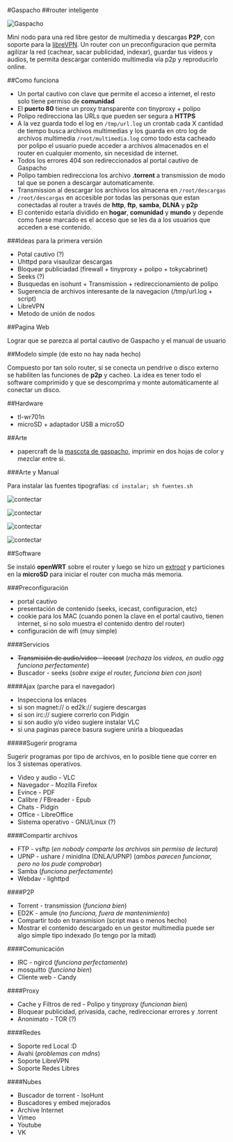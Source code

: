 #Gaspacho
##router inteligente

![Gaspacho](manual/exportados/mascota_320.png)

Mini nodo para una red libre gestor de multimedia y descargas **P2P**, con soporte para la [libreVPN](http://librevpn.org.ar).
Un router con un preconfiguracion que permita agilizar la red (cachear, sacar publicidad, indexar), guardar tus vídeos y audios, te permita descargar contenido multimedia vía p2p y reproducirlo  online.

##Como funciona

* Un portal cautivo con clave que permite el acceso a internet, el resto solo tiene permiso de **comunidad**
* El **puerto 80** tiene un proxy transparente con tinyproxy + polipo 
* Polipo redirecciona las URLs que pueden ser segura a **HTTPS**
* A la vez guarda todo el log en `/tmp/url.log` un crontab cada X cantidad de tiempo busca archivos multimedias y los guarda en otro log de archivos multimedia `/root/multimedia.log` como todo esta cacheado por polipo el usuario puede acceder a archivos almacenados en el router en cualquier momento, sin necesidad de internet.
* Todos los errores 404 son redireccionados al portal cautivo de Gaspacho
* Polipo tambien redirecciona los archivo **.torrent** a transmission de modo tal que se ponen a descargar automaticamente.
* Transmission al descargar los archivos los almacena en `/root/descargas`
* `/root/descargas` en accesible por todas las personas que estan conectadas al router a través de **http**, **ftp**, **samba**, **DLNA** y **p2p**
* El contenido estaría dividido en **hogar**, **comunidad** y **mundo** y depende como fuese marcado es el acceso que se les da a los usuarios que acceden a ese contenido.

###Ideas para la primera versión

* Potal cautivo (?)
* Uhttpd para visaulizar descargas
* Bloquear publiciadad (firewall + tinyproxy + polipo + tokycabrinet)
* Seeks (?)
* Busquedas en isohunt + Transmission + redireccionamiento de polipo
* Sugerencia de archivos interesante de la navegacion (/tmp/url.log + script)
* LibreVPN
* Metodo de unión de nodos


##Pagina Web

Lograr que se parezca al portal cautivo de Gaspacho y el manual de usuario

##Modelo simple (de esto no hay nada hecho)

Compuesto por tan solo router, si se conecta un pendrive o disco externo se habiliten las funciones de **p2p** y cacheo. La idea es tener todo el software comprimido y que se descomprima y monte automáticamente al conectar un disco.

##Hardware

* tl-wr701n
* microSD + adaptador USB a microSD

##Arte

* papercraft de la [mascota de gaspacho](manual/papercraft.svg), imprimir en dos hojas de color y mezclar entre si.

###Arte y Manual

Para instalar las fuentes tipografías: `cd instalar; sh fuentes.sh`

![contectar](manual/exportados/gaspacho_conectarlo.png)

![contectar](manual/exportados/gaspacho_manual_basico.png)

![contectar](manual/exportados/gaspacho_red.png)

![contectar](manual/exportados/gaspacho_papercraft.png)

##Software

Se instaló **openWRT** sobre el router y luego se hizo un [extroot](http://wiki.openwrt.org/doc/howto/extroot) y particiones en la **microSD** para iniciar el router con mucha más memoria.

###Preconfiguración

* portal cautivo
 * presentación de contenido (seeks, icecast, configuracion, etc)
 * cookie para los MAC (cuando ponen la clave en el portal cautivo, tienen internet, si no solo muestra el contenido dentro del router)
* configuración de wifi (muy simple)

####Servicios

* <s>Transmisión de audio/video - Icecast</s> (_rechaza los videos, en audio ogg funciona perfectamente_)
* Buscador - seeks (_sobre exige el router, funciona bien con json_)

####Ajax (parche para el navegador)

* Inspecciona los enlaces 
 * si son magnet:// o ed2k:// sugiere descargas
 * si son irc:// sugiere correrlo con Pidgin
 * si son audio y/o video sugiere instalar VLC
 * si una paginas parece basura sugiere unirla a bloqueadas

#####Sugerir programa

Sugerir programas por tipo de archivos, en lo posible tiene que correr en los 3 sistemas operativos.

* Video y audio - VLC
* Navegador - Mozilla Firefox
* Evince - PDF
* Calibre / FBreader - Epub
* Chats - Pidgin
* Office - LibreOffice
* Sistema operativo - GNU/Linux (?)

####Compartir archivos

* FTP - vsftp (_en nobody comparte los archivos sin permiso de lectura_)
* UPNP - ushare / minidlna (DNLA/UPNP) (_ambos parecen funcionar, pero no los pude comprobar_)
* Samba (_funciona perfectamente_)
* Webdav - lighttpd

####P2P

* Torrent - transmission (_funciona bien_)
* ED2K - amule (_no funciona, fuera de mantenimiento_)
* Compartir todo en transmision (script mas o menos hecho)
* Mostrar el contenido descargado en un gestor multimedia puede ser algo simple tipo indexado (lo tengo por la mitad)

####Comunicación

* IRC - ngircd (_funciona perfectamente_)
* mosquitto (_funciona bien_)
* Cliente web - Candy

####Proxy

* Cache y Filtros de red - Polipo y tinyproxy (_funcionan bien_)
 * Bloquear publicidad, privasida, cache, redireccionar errores y .torrent
* Anonimato - TOR (?)

####Redes

* Soporte red Local :D
 * Avahi (_problemas con mdns_)
* Soporte LibreVPN
* Soporte Redes Libres

####Nubes

* Buscador de torrent - IsoHunt
* Buscadores y embed mejorados
 * Archive Internet
 * Vimeo
 * Youtube
 * VK
